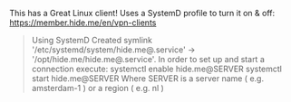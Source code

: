This has a Great Linux client! Uses a SystemD profile to turn it on & off:
https://member.hide.me/en/vpn-clients

>Using SystemD
>Created symlink '/etc/systemd/system/hide.me@.service' → '/opt/hide.me/hide.me@.service'.
>In order to set up and start a connection execute:
>  systemctl enable hide.me@SERVER
>  systemctl start hide.me@SERVER
>Where SERVER is a server name ( e.g. amsterdam-1 ) or a region ( e.g. nl )

